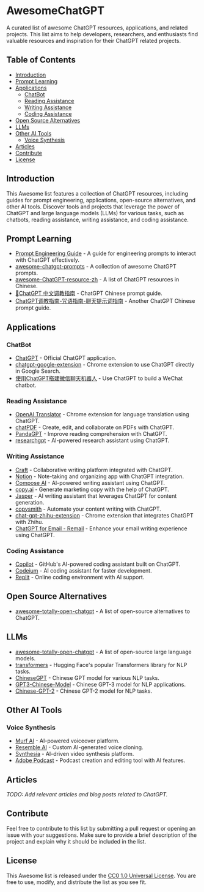 # AwesomeChatGPT

A curated list of awesome ChatGPT resources, applications, and related projects. This list aims to help developers, researchers, and enthusiasts find valuable resources and inspiration for their ChatGPT related projects.

## Table of Contents

- [Introduction](#introduction)
- [Prompt Learning](#prompt-learning)
- [Applications](#applications)
  - [ChatBot](#chatbot)
  - [Reading Assistance](#reading-assistance)
  - [Writing Assistance](#writing-assistance)
  - [Coding Assistance](#coding-assistance)
- [Open Source Alternatives](#open-source-alternatives)
- [LLMs](#llms)
- [Other AI Tools](#other-ai-tools)
  - [Voice Synthesis](#voice-synthesis)
- [Articles](#articles)
- [Contribute](#contribute)
- [License](#license)

## Introduction

This Awesome list features a collection of ChatGPT resources, including guides for prompt engineering, applications, open-source alternatives, and other AI tools. Discover tools and projects that leverage the power of ChatGPT and large language models (LLMs) for various tasks, such as chatbots, reading assistance, writing assistance, and coding assistance.

## Prompt Learning

* [Prompt Engineering Guide](https://github.com/dair-ai/Prompt-Engineering-Guide) - A guide for engineering prompts to interact with ChatGPT effectively.
* [awesome-chatgpt-prompts](https://github.com/f/awesome-chatgpt-prompts) - A collection of awesome ChatGPT prompts.
* [awesome-ChatGPT-resource-zh](https://github.com/DeepTecher/awesome-ChatGPT-resource-zh) - A list of ChatGPT resources in Chinese.
* [🧠ChatGPT 中文调教指南](https://github.com/PlexPt/awesome-chatgpt-prompts-zh) - ChatGPT Chinese prompt guide.
* [ChatGPT调教指南-咒语指南-聊天提示词指南](https://github.com/wikieden/Awesome-ChatGPT-Prompts-CN) - Another ChatGPT Chinese prompt guide.

## Applications

### ChatBot

- [ChatGPT](https://chat.openai.com/) - Official ChatGPT application.
- [chatgpt-google-extension](https://chatgpt4google.com/) - Chrome extension to use ChatGPT directly in Google Search.
- [使用ChatGPT搭建微信聊天机器人](https://github.com/zhayujie/chatgpt-on-wechat) - Use ChatGPT to build a WeChat chatbot.

### Reading Assistance

- [OpenAI Translator](https://chrome.google.com/webstore/detail/openai-translator/ogjibjphoadhljaoicdnjnmgokohngcc?hl=zh-CN) - Chrome extension for language translation using ChatGPT.
- [chatPDF](https://www.chatpdf.com/) - Create, edit, and collaborate on PDFs with ChatGPT.
- [PandaGPT](https://www.pandagpt.io/) - Improve reading comprehension with ChatGPT.
- [researchgpt](https://github.com/mukulpatnaik/researchgpt) - AI-powered research assistant using ChatGPT.

### Writing Assistance

- [Craft](https://www.craft.do/) - Collaborative writing platform integrated with ChatGPT.
- [Notion](https://notion.so/) - Note-taking and organizing app with ChatGPT integration.
- [Compose AI](https://www.compose.ai/) - AI-powered writing assistant using ChatGPT.
- [copy.ai](http://copy.ai/) - Generate marketing copy with the help of ChatGPT.
- [Jasper](https://www.jasper.ai/)  - AI writing assistant that leverages ChatGPT for content generation.
- [copysmith](https://copysmith.ai/) - Automate your content writing with ChatGPT.
- [chat-gpt-zhihu-extension](https://chrome.google.com/webstore/detail/chatgpt-for-zhihu/dgoinfidjelfolhnkaableghhppplbak) - Chrome extension that integrates ChatGPT with Zhihu.
- [ChatGPT for Email - Remail](https://chrome.google.com/webstore/detail/chatgpt-for-email-remail/jjplpolfahlhoodebebfjdbpcbopcmlk) - Enhance your email writing experience using ChatGPT.

### Coding Assistance

- [Copilot](https://github.com/features/copilot) - GitHub's AI-powered coding assistant built on ChatGPT.
- [Codeium](https://codeium.com/) - AI coding assistant for faster development.
- [Replit](https://replit.com/) - Online coding environment with AI support.

## Open Source Alternatives

* [awesome-totally-open-chatgpt](https://github.com/nichtdax/awesome-totally-open-chatgpt) - A list of open-source alternatives to ChatGPT.

## LLMs

* [awesome-totally-open-chatgpt](https://github.com/nichtdax/awesome-totally-open-chatgpt) - A list of open-source large language models.
* [transformers](https://github.com/huggingface/transformers) - Hugging Face's popular Transformers library for NLP tasks.
* [ChineseGPT](https://github.com/bojone/ChineseGPT) - Chinese GPT model for various NLP tasks.
* [GPT3-Chinese-Model](https://github.com/Morizeyao/GPT3-Chinese-Model) - Chinese GPT-3 model for NLP applications.
* [Chinese-GPT-2](https://github.com/Morizeyao/Chinese-GPT-2) - Chinese GPT-2 model for NLP tasks.

## Other AI Tools

### Voice Synthesis

- [Murf AI](https://murf.ai/) - AI-powered voiceover platform.
- [Resemble AI](https://www.resemble.ai/) - Custom AI-generated voice cloning.
- [Synthesia](https://www.synthesia.io/) - AI-driven video synthesis platform.
- [Adobe Podcast](https://podcast.adobe.com/) - Podcast creation and editing tool with AI features.

## Articles

_TODO: Add relevant articles and blog posts related to ChatGPT._

## Contribute

Feel free to contribute to this list by submitting a pull request or opening an issue with your suggestions. Make sure to provide a brief description of the project and explain why it should be included in the list.

## License

This Awesome list is released under the [CC0 1.0 Universal License](https://creativecommons.org/publicdomain/zero/1.0/). You are free to use, modify, and distribute the list as you see fit.


